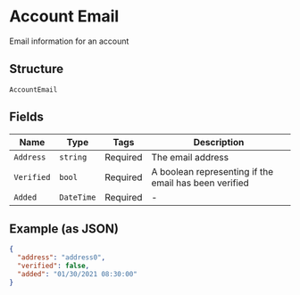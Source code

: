
# Account Email

Email information for an account

## Structure

`AccountEmail`

## Fields

| Name | Type | Tags | Description |
|  --- | --- | --- | --- |
| `Address` | `string` | Required | The email address |
| `Verified` | `bool` | Required | A boolean representing if the email has been verified |
| `Added` | `DateTime` | Required | - |

## Example (as JSON)

```json
{
  "address": "address0",
  "verified": false,
  "added": "01/30/2021 08:30:00"
}
```

